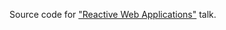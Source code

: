 Source code for ["Reactive Web Applications"](http://www.slideshare.net/rstoya05/reactive-web-applications) talk.
